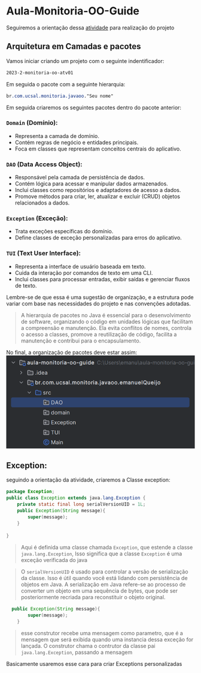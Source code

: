 # Aula-Monitoria-OO-Guide


Seguiremos a orientação dessa [atividade](https://docs.google.com/document/d/18p-7S7QSl2tXeem1ws7X06EgSYS4JVh0dMEw_5cP3xc/edit) para realização do projeto


## Arquitetura em Camadas e pacotes


Vamos iniciar criando um projeto com o seguinte indentificador:  
```css
2023-2-monitoria-oo-atv01
```

Em seguida o pacote com a seguinte hierarquia:  
```css
br.com.ucsal.monitoria.javaoo."Seu nome"
```

Em seguida criaremos os seguintes pacotes dentro do pacote anterior:


### `Domain` (Domínio):
- Representa a camada de domínio.
- Contém regras de negócio e entidades principais.
- Foca em classes que representam conceitos centrais do aplicativo.

### `DAO` (Data Access Object):
- Responsável pela camada de persistência de dados.
- Contém lógica para acessar e manipular dados armazenados.
- Inclui classes como repositórios e adaptadores de acesso a dados.
- Promove métodos para criar, ler, atualizar e excluir (CRUD) objetos relacionados a dados.

### `Exception` (Exceção):
- Trata exceções específicas do domínio.
- Define classes de exceção personalizadas para erros do aplicativo.

### `TUI` (Text User Interface):
- Representa a interface de usuário baseada em texto.
- Cuida da interação por comandos de texto em uma CLI.
- Inclui classes para processar entradas, exibir saídas e gerenciar fluxos de texto.

Lembre-se de que essa é uma sugestão de organização, e a estrutura pode variar com base nas necessidades do projeto e nas convenções adotadas.


>A hierarquia de pacotes no Java é essencial para o desenvolvimento de software, organizando o código em unidades lógicas que facilitam a compreensão e manutenção. Ela evita conflitos de nomes, controla o acesso a classes, promove a reutilização de código, facilita a manutenção e contribui para o encapsulamento.

No final, a organização de pacotes deve estar assim: ![img.png](images/img.png)


## Exception:

seguindo a orientação da atividade, criaremos a Classe exception:

```java
package Exception;
public class Exception extends java.lang.Exception {
    private static final long serialVersionUID = 1L;
    public Exception(String message){
        super(message);
    }
    
}
```
>Aqui é definida uma classe chamada ``Exception``, que estende a classe ``java.lang.Exception``, Isso significa que a classe ``Exception`` é uma exceção verificada do java

>O ``serialVersionUID`` é usado para controlar a versão de serialização da classe. Isso é útil quando você está lidando com persistência de objetos em Java. A serialização em Java refere-se ao processo de converter um objeto em uma sequência de bytes, que pode ser posteriormente recriada para reconstituir o objeto original.


```java
  public Exception(String message){
        super(message);
    }
```

> esse construtor recebe uma mensagem como parametro, que é a mensagem que será exibida quando uma instancia dessa exceção for lançada. O construtor chama o contrutor da classe pai ``java.lang.Exception``, passando a mensagem


Basicamente usaremos esse cara para criar Exceptions personalizadas